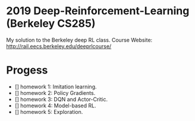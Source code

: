 # 2019 Deep-Reinforcement-Learning (Berkeley CS285)
My solution to the Berkeley deep RL class.
Course Website: http://rail.eecs.berkeley.edu/deeprlcourse/

# Progess
- [] homework 1: Imitation learning.
- [] homework 2: Policy Gradients.
- [] homework 3: DQN and Actor-Critic.
- [] homework 4: Model-based RL. 
- [] homework 5: Exploration. 
